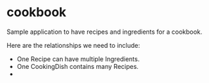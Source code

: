 # cookbook
Sample application to have recipes and ingredients for a cookbook.


Here are the relationships we need to include:

- One Recipe can have multiple Ingredients.
- One CookingDish contains many Recipes.
-